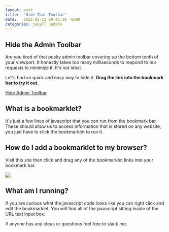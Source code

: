 ```yaml
---
layout: post
title:  "Hide That Toolbar"
date:   2021-02-11 09:45:10 -0600
categories: jekyll update
---
```


## Hide the Admin Toolbar

Are you tired of that pesky admin toolbar covering up the bottom tenth of your viewport. It honestly takes too many milliseconds to respond to our requests to minimize it. It's not ideal.

Let's find an quick and easy way to hide it. **Drag the link into the bookmark bar to try it out.** 

[Hide Admin Toolbar](javascript:(function(){document.location='https://www.youtube.com/watch?v=dQw4w9WgXcQ'})();)

## What is a bookmarklet?

It's just a few lines of javascript that you can run from the bookmark bar. These should allow us to access information that is stored on any website, you just have to click the bookmarklet to run it.

## How do I add a bookmarklet to my browser?

Visit this site then click and drag any of the bookmarklet links into your bookmark bar.

![ ](https://media.giphy.com/media/cC9lrZ4Y0Xij0O22iL/giphy.gif)


## What am I running?

If you are curious what the javascript code looks like you can right click and edit the bookmarklet. You will find all of the javascript sitting inside of the URL text input box. 

If anyone has any ideas or questions feel free to slack me. 
